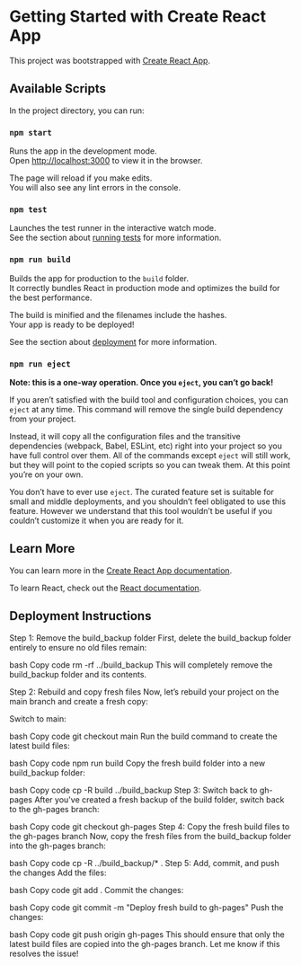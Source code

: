 # Getting Started with Create React App

This project was bootstrapped with [Create React App](https://github.com/facebook/create-react-app).

## Available Scripts

In the project directory, you can run:

### `npm start`

Runs the app in the development mode.\
Open [http://localhost:3000](http://localhost:3000) to view it in the browser.

The page will reload if you make edits.\
You will also see any lint errors in the console.

### `npm test`

Launches the test runner in the interactive watch mode.\
See the section about [running tests](https://facebook.github.io/create-react-app/docs/running-tests) for more information.

### `npm run build`

Builds the app for production to the `build` folder.\
It correctly bundles React in production mode and optimizes the build for the best performance.

The build is minified and the filenames include the hashes.\
Your app is ready to be deployed!

See the section about [deployment](https://facebook.github.io/create-react-app/docs/deployment) for more information.

### `npm run eject`

**Note: this is a one-way operation. Once you `eject`, you can’t go back!**

If you aren’t satisfied with the build tool and configuration choices, you can `eject` at any time. This command will remove the single build dependency from your project.

Instead, it will copy all the configuration files and the transitive dependencies (webpack, Babel, ESLint, etc) right into your project so you have full control over them. All of the commands except `eject` will still work, but they will point to the copied scripts so you can tweak them. At this point you’re on your own.

You don’t have to ever use `eject`. The curated feature set is suitable for small and middle deployments, and you shouldn’t feel obligated to use this feature. However we understand that this tool wouldn’t be useful if you couldn’t customize it when you are ready for it.

## Learn More

You can learn more in the [Create React App documentation](https://facebook.github.io/create-react-app/docs/getting-started).

To learn React, check out the [React documentation](https://reactjs.org/).


## Deployment Instructions

Step 1: Remove the build_backup folder
First, delete the build_backup folder entirely to ensure no old files remain:

bash
Copy code
rm -rf ../build_backup
This will completely remove the build_backup folder and its contents.

Step 2: Rebuild and copy fresh files
Now, let’s rebuild your project on the main branch and create a fresh copy:

Switch to main:

bash
Copy code
git checkout main
Run the build command to create the latest build files:

bash
Copy code
npm run build
Copy the fresh build folder into a new build_backup folder:

bash
Copy code
cp -R build ../build_backup
Step 3: Switch back to gh-pages
After you've created a fresh backup of the build folder, switch back to the gh-pages branch:

bash
Copy code
git checkout gh-pages
Step 4: Copy the fresh build files to the gh-pages branch
Now, copy the fresh files from the build_backup folder into the gh-pages branch:

bash
Copy code
cp -R ../build_backup/* .
Step 5: Add, commit, and push the changes
Add the files:

bash
Copy code
git add .
Commit the changes:

bash
Copy code
git commit -m "Deploy fresh build to gh-pages"
Push the changes:

bash
Copy code
git push origin gh-pages
This should ensure that only the latest build files are copied into the gh-pages branch. Let me know if this resolves the issue!